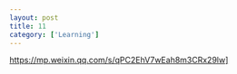 ```yaml
---
layout: post
title: 11
category: ['Learning']
---
```


https://mp.weixin.qq.com/s/qPC2EhV7wEah8m3CRx29lw]


